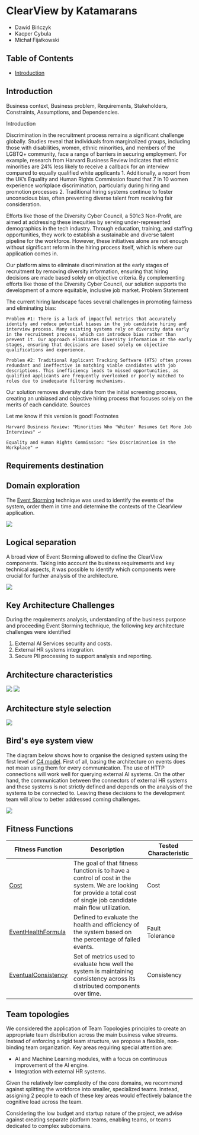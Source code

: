 # ClearView by Katamarans

- Dawid Bińczyk
- Kacper Cybula
- Michał Fijałkowski

## Table of Contents

- [Introduction](#introduction)

## Introduction
Business context, Business problem, Requirements, Stakeholders, Constraints, Assumptions, and Dependencies.

Introduction

Discrimination in the recruitment process remains a significant challenge globally. Studies reveal that individuals from marginalized groups, including those with disabilities, women, ethnic minorities, and members of the LGBTQ+ community, face a range of barriers in securing employment. For example, research from Harvard Business Review indicates that ethnic minorities are 24% less likely to receive a callback for an interview compared to equally qualified white applicants 1. Additionally, a report from the UK’s Equality and Human Rights Commission found that 7 in 10 women experience workplace discrimination, particularly during hiring and promotion processes 2. Traditional hiring systems continue to foster unconscious bias, often preventing diverse talent from receiving fair consideration.

Efforts like those of the Diversity Cyber Council, a 501c3 Non-Profit, are aimed at addressing these inequities by serving under-represented demographics in the tech industry. Through education, training, and staffing opportunities, they work to establish a sustainable and diverse talent pipeline for the workforce. However, these initiatives alone are not enough without significant reform in the hiring process itself, which is where our application comes in.

Our platform aims to eliminate discrimination at the early stages of recruitment by removing diversity information, ensuring that hiring decisions are made based solely on objective criteria. By complementing efforts like those of the Diversity Cyber Council, our solution supports the development of a more equitable, inclusive job market.
Problem Statement

The current hiring landscape faces several challenges in promoting fairness and eliminating bias:

    Problem #1: There is a lack of impactful metrics that accurately identify and reduce potential biases in the job candidate hiring and interview process. Many existing systems rely on diversity data early in the recruitment process, which can introduce bias rather than prevent it. Our approach eliminates diversity information at the early stages, ensuring that decisions are based solely on objective qualifications and experience.

    Problem #2: Traditional Applicant Tracking Software (ATS) often proves redundant and ineffective in matching viable candidates with job descriptions. This inefficiency leads to missed opportunities, as qualified applicants are frequently overlooked or poorly matched to roles due to inadequate filtering mechanisms.

Our solution removes diversity data from the initial screening process, creating an unbiased and objective hiring process that focuses solely on the merits of each candidate.
Sources

Let me know if this version is good!
Footnotes

    Harvard Business Review: "Minorities Who 'Whiten' Resumes Get More Job Interviews" ↩

    Equality and Human Rights Commission: "Sex Discrimination in the Workplace" ↩

## Requirements destination

## Domain exploration

The [Event Storming](EventStorming/EventStorming.md) technique was used to identify the events of the system, order them in time and determine the contexts of the ClearView application.

<img src="EventStorming/images/4.jpg">

## Logical separation

A broad view of Event Storming allowed to define the ClearView components. Taking into account the business requirements and key 
technical aspects, it was possible to identify which components were crucial for further analysis of the architecture.

<img src="EventStorming/images/components.jpg">

## Key Architecture Challenges

During the requirements analysis, understanding of the business purpose and proceeding Event Storming technique, the following key architecture challenges were identified
1. External AI Services security and costs.
2. External HR systems integration.
3. Secure PII processing to support analysis and reporting.

## Architecture characteristics

<img src="Architecture/images/picked-characteristics.png">
<img src="ADR/images/ADR-007-characteristics-sheet.JPG">

## Architecture style selection

<img src="ADR/images/ADR-008-architecture-style-sheet.JPG">

## Bird's eye system view

The diagram below shows how to organise the designed system using the first level of [C4 model](C4/C4.md). First of all, basing the architecture on events does not mean 
using them for every communication.  The use of HTTP connections will work well for querying external AI systems. 
On the other hand, the communication between the connectors of external HR systems and these systems is not strictly 
defined and depends on the analysis of the systems to be connected to. Leaving these decisions to the development 
team will allow to better addressed coming challenges.

<img src="C4/images/C4-L2.jpg">

## Fitness Functions

| Fitness Function                                               | Description                                                                                                                                                          | Tested Characteristic |
|----------------------------------------------------------------|----------------------------------------------------------------------------------------------------------------------------------------------------------------------|-----------------------|
| [Cost](FitnessFunctions/Cost.md)                               | The goal of that fitness function is to have a control of cost in the system. We are looking for provide a total cost of single job candidate main flow utilization. | Cost                  |
| [EventHealthFormula](FitnessFunctions/EventHealthFormula.md)   | Defined to evaluate the health and efficiency of the system based on the percentage of failed events.                                                                | Fault Tolerance       |
| [EventualConsistency](FitnessFunctions/EventualConsistency.md) | Set of metrics used to evaluate how well the system is maintaining consistency across its distributed components over time.                                          | Consistency           |


## Team topologies

We considered the application of Team Topologies principles to create an appropriate team distribution across the main
business value streams. Instead of enforcing a rigid team structure, we propose a flexible, non-binding team
organization. Key areas requiring special attention are:

- AI and Machine Learning modules, with a focus on continuous improvement of the AI engine.
- Integration with external HR systems.

Given the relatively low complexity of the core domains, we recommend against splitting the workforce into smaller,
specialized teams. Instead, assigning 2 people to each of these key areas would effectively balance the cognitive load
across the team.

Considering the low budget and startup nature of the project, we advise against creating separate platform teams,
enabling teams, or teams dedicated to complex subdomains.

 

